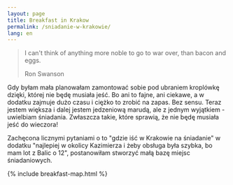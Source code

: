 ```yaml
---
layout: page
title: Breakfast in Krakow
permalink: /sniadanie-w-krakowie/
lang: en
---
```


> I can't think of anything more noble to go to war over, than bacon and eggs.
>
> Ron Swanson 

Gdy byłam mała planowałam zamontować sobie pod ubraniem kroplówkę dzięki, której nie będę musiała jeść.
Bo ani to fajne, ani ciekawe, a w dodatku zajmuje dużo czasu i ciężko to zrobić na zapas. Bez sensu.
Teraz jestem większa i dalej jestem jedzeniową marudą, ale z jednym wyjątkiem - uwielbiam śniadania. Zwłaszcza takie, które
sprawią, że nie będę musiała jeść do wieczora! 

Zachęcona licznymi pytaniami o to "gdzie iść w Krakowie na śniadanie" w dodatku "najlepiej w okolicy Kazimierza i żeby obsługa była
 szybka, bo mam lot z Balic o 12", postanowiłam stworzyć małą bazę miejsc śniadaniowych.


{% include breakfast-map.html %}
